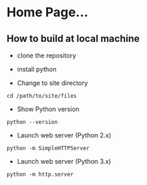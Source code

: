 # Home Page...

## How to build at local machine
- clone the repository 

- install python

- Change to site directory
```
cd /path/to/site/files
```

- Show Python version
```
python --version
```

- Launch web server (Python 2.x)
```
python -m SimpleHTTPServer
```

- Launch web server (Python 3.x)
```
python -m http.server
```